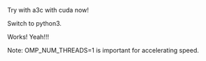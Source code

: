 Try with a3c with cuda now!

Switch to python3.

Works! Yeah!!! 

Note: OMP_NUM_THREADS=1 is important for accelerating speed. 
